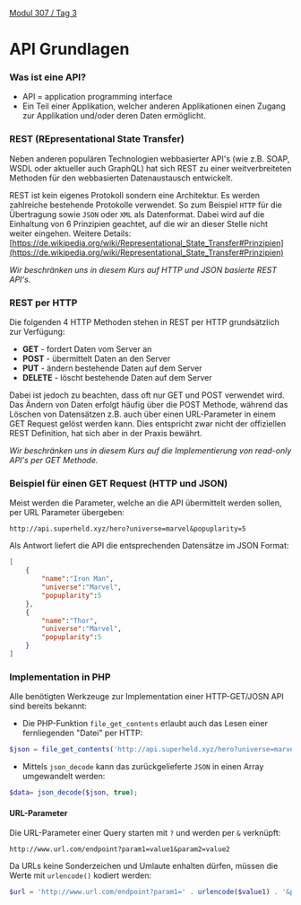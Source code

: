  [Modul 307 / Tag 3](/ilv.307/03-modul-307)

# API Grundlagen
### Was ist eine API?
- API = application programming interface
- Ein Teil einer Applikation, welcher anderen Applikationen einen Zugang zur Applikation und/oder deren Daten ermöglicht.

### REST (REpresentational State Transfer)
Neben anderen populären Technologien webbasierter API's (wie z.B. SOAP, WSDL oder aktueller auch GraphQL) hat sich REST zu einer weitverbreiteten Methoden für den webbasierten Datenaustausch entwickelt. 
 
REST ist kein eigenes Protokoll sondern eine Architektur. Es werden zahlreiche bestehende Protokolle verwendet. So zum Beispiel `HTTP` für die Übertragung sowie `JSON` oder `XML` als Datenformat. Dabei wird auf die Einhaltung von 6 Prinzipien geachtet, auf die wir an dieser Stelle nicht weiter eingehen. Weitere Details:
[https://de.wikipedia.org/wiki/Representational_State_Transfer#Prinzipien](https://de.wikipedia.org/wiki/Representational_State_Transfer#Prinzipien)

 *Wir beschränken uns in diesem Kurs auf HTTP und JSON basierte REST API's.*

 

### REST per HTTP
Die folgenden 4 HTTP Methoden stehen in REST per HTTP grundsätzlich zur Verfügung:
-   **GET**  - fordert Daten vom Server an
-   **POST**  - übermittelt Daten an den Server
-   **PUT**  - ändern bestehende Daten auf dem Server
-   **DELETE**  - löscht bestehende Daten auf dem Server

Dabei ist jedoch zu beachten, dass oft nur  GET und POST verwendet wird. Das Ändern von Daten erfolgt häufig über die POST Methode, während das Löschen von Datensätzen z.B. auch über einen URL-Parameter in einem GET Request gelöst werden kann. Dies entspricht zwar nicht der offiziellen REST Definition, hat sich aber in der Praxis bewährt.

 *Wir beschränken uns in diesem Kurs auf die Implementierung von read-only API's per GET Methode.*

### Beispiel für einen GET Request (HTTP und JSON)
Meist werden die Parameter, welche an die API übermittelt werden sollen, per URL Parameter übergeben:
```
http://api.superheld.xyz/hero?universe=marvel&popuplarity=5
```  
Als Antwort liefert die API die entsprechenden Datensätze im JSON Format:
```json
[
	{
		"name":"Iron Man",
		"universe":"Marvel",
		"popuplarity":5
	},
	{
		"name":"Thor",
		"universe":"Marvel",
		"popuplarity":5
	}
]
```  

### Implementation in PHP
Alle benötigten Werkzeuge zur Implementation einer HTTP-GET/JOSN API sind bereits bekannt:
- Die PHP-Funktion `file_get_contents` erlaubt auch das Lesen einer fernliegenden "Datei" per HTTP:
```php
$json = file_get_contents('http://api.superheld.xyz/hero?universe=marvel&popuplarity=5');
```
- Mittels `json_decode` kann das zurückgelieferte `JSON` in einen Array umgewandelt werden:
```php
$data= json_decode($json, true);
```

#### URL-Parameter

Die URL-Parameter einer Query starten mit `?` und werden per `&` verknüpft:

`http://www.url.com/endpoint?param1=value1&param2=value2`

Da URLs keine Sonderzeichen und Umlaute enhalten dürfen, müssen die Werte mit `urlencode()` kodiert werden:

```php
$url = 'http://www.url.com/endpoint?param1=' . urlencode($value1) . '&param2=' . urlencode(value2);
```
<!--stackedit_data:
eyJoaXN0b3J5IjpbMjAwMTE4ODUwNF19
-->
